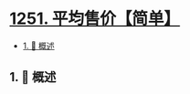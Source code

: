 # [1251. 平均售价【简单】](https://github.com/Tdahuyou/TNotes.leetcode/tree/main/notes/1251.%20%E5%B9%B3%E5%9D%87%E5%94%AE%E4%BB%B7%E3%80%90%E7%AE%80%E5%8D%95%E3%80%91)

<!-- region:toc -->

- [1. 📝 概述](#1--概述)

<!-- endregion:toc -->

## 1. 📝 概述
